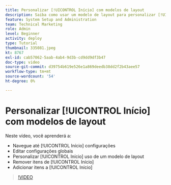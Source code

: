 ```yaml
---
title: Personalizar [!UICONTROL Início] com modelos de layout
description: Saiba como usar um modelo de layout para personalizar [!UICONTROL Início] adicionando ou removendo campos.
feature: System Setup and Administration
team: Technical Marketing
role: Admin
level: Beginner
activity: deploy
type: Tutorial
thumbnail: 335081.jpeg
kt: 8767
exl-id: cab57062-5aab-4ab4-9d3b-cd9dd9df3b47
doc-type: video
source-git-commit: d39754b619e526e1a869deedb38dd2f2b43aee57
workflow-type: tm+mt
source-wordcount: '54'
ht-degree: 0%

---
```


# Personalizar [!UICONTROL Início] com modelos de layout

Neste vídeo, você aprenderá a:

* Navegue até [!UICONTROL Início] configurações
* Editar configurações globais
* Personalizar [!UICONTROL Início] uso de um modelo de layout
* Remover itens de [!UICONTROL Início]
* Adicionar itens a [!UICONTROL Início]

>[!VIDEO](https://video.tv.adobe.com/v/335081/?quality=12)
